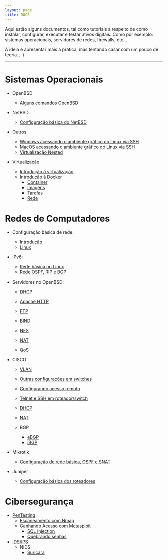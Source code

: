 ```yaml
---
layout: page
title: DOCS
---
```



Aqui estão alguns documentos, tal como tutoriais a respeito de como instalar, configurar, executar e testar ativos digitais. Como por exemplo: sistemas operacionais, servidores de redes, firewalls, etc...

A ideia é apresentar mais a prática, mas tentando casar com um pouco de teoria. ;-)

-----------------------


# Sistemas Operacionais
* OpenBSD
	* [Alguns comandos OpenBSD](OpenBSDServers/OpenBSD_comandos)
* NetBSD
    * [Configuração básica do NetBSD](NetBSD/nbsd)
* Outros
	* [Windows acessando o ambiente gráfico do Linux via SSH](VMs/configurarVMWindows)
	* [MacOS acessando o ambiente gráfico do Linux via SSH](VMs/configurarVMMac)
	* [Virtualização Nested](VMs/configurarNestedVM)

* Virtualização
    * [Introdução à virtualização](virtualization/virtualization)
    * Introdução à Docker
		* [Container](docker/docker-container)
		* [Imagens](docker/docker-imagens)
		* [Tarefas](docker/docker-tarefas)
		* [Rede](docker/docker-rede)

# Redes de Computadores
* Configuração básica de rede:
	* [Introdução](confBasicaRedes/introConfRedeHost)
	* [Linux](confBasicaRedes/linux/linuxConfRedeHost)

* IPv6:
    * [Rede básica no Linux](ipv6/ipv6_redeBasica)
    * [Rede OSPF, RIP e BGP](ipv6/ipv6_roteamento)

* Servidores no OpenBSD:
	* [DHCP](OpenBSDServers/dhcp)
    * [Apache HTTP](OpenBSDServers/HTTP)
	* [FTP](OpenBSDServers/FTP)
	* [BIND](DNS/DNS)
	* [NFS](OpenBSDServers/nfsd)
	* [NAT](OpenBSDServers/nat)

	* [QoS](QoS/QoS)

* CISCO
	* [VLAN](cisco/vlan)
	* [Outras configurações em switches](cisco/algumasConfSws)
	* [Configurando acesso remoto](cisco/ativarSSH)
	* [Telnet e SSH em roteador/switch](cisco/exemploSSHTelnet)
	* [DHCP](cisco/dhcp-cisco)
	* [NAT](cisco/exemploNAT)

	* BGP
		* [eBGP](cisco/bgp-egp1)
		* [iBGP](cisco/bgp-igp1)

* Mikrotik
	* [Configuração de rede básica, OSPF e SNAT](mikrotik/confRede)

* Juniper
	* [Configuração básica dos roteadores](juniper/router)

# Cibersegurança
* [PenTesting](penTest/pentest)
	* [Escaneamento com Nmap](penTest/nmap)
	* [Ganhando Acesso com Metasploit](penTest/metaexploit)
		* [SQL Injection](penTest/sqli)
		* [Quebrando senhas](penTest/passwordCracking)
* [IDS/IPS](IDS/ids)
	* NIDS
		* [Suricara](IDS/suricata/suricata)
